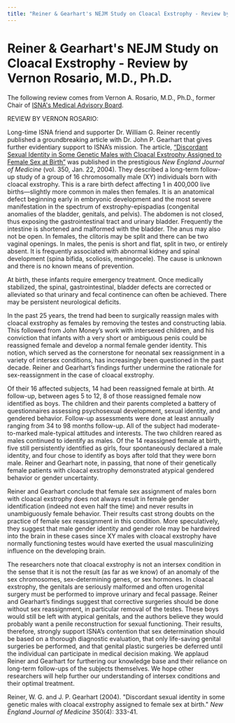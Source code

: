 ```yaml
---
title: "Reiner & Gearhart's NEJM Study on Cloacal Exstrophy - Review by Vernon Rosario, M.D., Ph.D."
---
```


# Reiner & Gearhart's NEJM Study on Cloacal Exstrophy - Review by Vernon Rosario, M.D., Ph.D.

The following review comes from Vernon A. Rosario, M.D., Ph.D., former Chair of [ISNA's Medical Advisory Board][1].  
  
REVIEW BY VERNON ROSARIO:  
  
Long-time ISNA friend and supporter Dr. William G. Reiner recently published a groundbreaking article with Dr. John P. Gearhart that gives further evidentiary support to ISNA’s mission. The article, [“Discordant Sexual Identity in Some Genetic Males with Cloacal Exstrophy Assigned to Female Sex at Birth”][2] was published in the prestigious _New England Journal of Medicine_ (vol. 350, Jan. 22, 2004). They described a long-term follow-up study of a group of 16 chromosomally male (XY) individuals born with cloacal exstrophy. This is a rare birth defect affecting 1 in 400,000 live births—slightly more common in males then females. It is an anatomical defect beginning early in embryonic development and the most severe manifestation in the spectrum of exstrophy-epispadias (congenital anomalies of the bladder, genitals, and pelvis). The abdomen is not closed, thus exposing the gastrointestinal tract and urinary bladder. Frequently the intestine is shortened and malformed with the bladder. The anus may also not be open. In females, the clitoris may be split and there can be two vaginal openings. In males, the penis is short and flat, split in two, or entirely absent. It is frequently associated with abnormal kidney and spinal development (spina bifida, scoliosis, meningocele). The cause is unknown and there is no known means of prevention.  
  
At birth, these infants require emergency treatment. Once medically stabilized, the spinal, gastrointestinal, bladder defects are corrected or alleviated so that urinary and fecal continence can often be achieved. There may be persistent neurological deficits.  
  
In the past 25 years, the trend had been to surgically reassign males with cloacal exstrophy as females by removing the testes and constructing labia. This followed from John Money’s work with intersexed children, and his conviction that infants with a very short or ambiguous penis could be reassigned female and develop a normal female gender identity. This notion, which served as the cornerstone for neonatal sex reassignment in a variety of intersex conditions, has increasingly been questioned in the past decade. Reiner and Gearhart’s findings further undermine the rationale for sex-reassignment in the case of cloacal exstrophy.  
  
Of their 16 affected subjects, 14 had been reassigned female at birth. At follow-up, between ages 5 to 12, 8 of those reassigned female now identified as boys. The children and their parents completed a battery of questionnaires assessing psychosexual development, sexual identity, and gendered behavior. Follow-up assessments were done at least annually ranging from 34 to 98 months follow-up. All of the subject had moderate-to-marked male-typical attitudes and interests. The two children reared as males continued to identify as males. Of the 14 reassigned female at birth, five still persistently identified as girls, four spontaneously declared a male identity, and four chose to identify as boys after told that they were born male. Reiner and Gearhart note, in passing, that none of their genetically female patients with cloacal exstrophy demonstrated atypical gendered behavior or gender uncertainty.  
  
Reiner and Gearhart conclude that female sex assignment of males born with cloacal exstrophy does not always result in female gender identification (indeed not even half the time) and never results in unambiguously female behavior. Their results cast strong doubts on the practice of female sex reassignment in this condition. More speculatively, they suggest that male gender identity and gender role may be hardwired into the brain in these cases since XY males with cloacal exstrophy have normally functioning testes would have exerted the usual masculinizing influence on the developing brain.  
  
The researchers note that cloacal exstrophy is not an intersex condition in the sense that it is not the result (as far as we know) of an anomaly of the sex chromosomes, sex-determining genes, or sex hormones. In cloacal exstrophy, the genitals are seriously malformed and often urogenital surgery must be performed to improve urinary and fecal passage. Reiner and Gearhart’s findings suggest that corrective surgeries should be done without sex reassignment, in particular removal of the testes. These boys would still be left with atypical genitals, and the authors believe they would probably want a penile reconstruction for sexual functioning. Their results, therefore, strongly support ISNA’s contention that sex determination should be based on a thorough diagnostic evaluation, that only life-saving genital surgeries be performed, and that genital plastic surgeries be deferred until the individual can participate in medical decision making. We applaud Reiner and Gearhart for furthering our knowledge base and their reliance on long-term follow-ups of the subjects themselves. We hope other researchers will help further our understanding of intersex conditions and their optimal treatment.  
  
Reiner, W. G. and J. P. Gearhart (2004). "Discordant sexual identity in some genetic males with cloacal exstrophy assigned to female sex at birth." _New England Journal of Medicine_ 350(4): 333-41.

 [1]: /about/medicalboard
 [2]: http://content.nejm.org/cgi/content/abstract/350/4/333?fyear=1994&tmonth=Apr&author2=gearhart%2C+j&author1=reiner%2C+w&tyear=2004&hits=20&fmonth=Apr&excludeflag=TWEEK_element&sortspec=Score+desc+PUBDATE_SORTDATE+desc&search_tab=authors&andorexacttitleabs=and&searchtitle=Authors&sendit=GO&andorexactfulltext=and&searchid=1081207688152_68&FIRSTINDEX=0&journalcode=nejm
